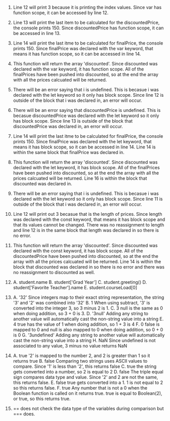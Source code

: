 1. Line 12 will print 3 because it is printing the index values. Since var has function scope, it can be accessed by line 12.
   
2. Line 13 will print the last item to be calculated for the discountedPrice, the console prints 150. Since discountedPrice has function scope, it can be accessed in line 13.
   
3. Line 14 will print the last itme to be calculated for finalPrice, the console prints 150. Since finalPrice was declared with the var keyword, that means it has function scope, so it can be accessed in line 14.
   
4. This function will return the array 'discounted'. Since discounted was declared with the var keyword, it has function scope. All of the finalPrices have been pushed into discounted, so at the end the array with all the prices calcuated will be returned.
   
5. There will be an error saying that i is undefined. This is becasue i was declared with the let keyword so it only has block scope. Since line 12 is outside of the block that i was declared in, an error will occur.
   
6. There will be an error saying that discountedPrice is undefined. This is becasue discountedPrice was declared with the let keyword so it only has block scope. Since line 13 is outside of the block that discountedPrice was declared in, an error will occur.
   
7. Line 14 will print the last itme to be calculated for finalPrice, the console prints 150. Since finalPrice was declared with the let keyword, that means it has block scope, so it can be accessed in line 14. Line 14 is within the same block that finalPrice was declared in.
   
8. This function will return the array 'discounted'. Since discounted was declared with the let keyword, it has block scope. All of the finalPrices have been pushed into discounted, so at the end the array with all the prices calcuated will be returned. Line 16 is within the block that discounted was declared in.

9.  There will be an error saying that i is undefined. This is becasue i was declared with the let keyword so it only has block scope. Since line 11 is outside of the block that i was declared in, an error will occur.
    
10. Line 12 will print out 3 becasue that is the length of prices. Since length was declared with the const keyword, that means it has block scope and that its values cannot be changed. There was no reassignment to length and line 12 is in the same block that length was declared in so there is no error.
    
11. This function will return the array 'discounted'. Since discounted was declared with the const keyword, it has block scope. All of the discountedPrice have been pushed into discounted, so at the end the array with all the prices calcuated will be returned. Line 14 is within the block that discounted was declared in so there is no error and there was no reassignment to discounted as well.
    
12. 
    A. student.name
    B. student['Grad Year']
    C. student.greeting()
    D. student['Favorite Teacher'].name
    E. student.courseLoad[0]

13. 
    A. '32' Since integers map to their exact string representation, the string '3' and '2' was combined into '32'
    B. 1 When using subtract, '3' is converted into the integer 3, so 3 minus 2 is 1.
    C. 3 null is the same as 0 when doing addition, so 3 + 0 is 3.
    D. '3null' Adding any string to another value will automatically cast the non-string value into a string
    E. 4 true has the value of 1 when doing addition, so 1 + 3 is 4
    F. 0 false is mapped to 0 and null is also mapped to 0 when doing addition, so 0 + 0 is 0
    G. '3undefined' Adding any string to another value will automatically cast the non-string value into a string
    H. NaN Since undefined is not associated to any value, 3 minus no value returns NaN

14. 
    A. true '2' is mapped to the number 2, and 2 is greater than 1 so it returns true
    B. false Comparing two strings uses ASCII values to compare. Since '1' is less than '2', this returns false
    C. true the string gets converted into a number, so 2 is equal to 2
    D. false The triple equal sign compares data type and value. Since '2' and 2 are not the same, this returns false.
    E. false true gets converted into a 1. 1 is not equal to 2 so this returns false.
    F. true Any number that is not a 0 when the Boolean function is called on it returns true. true is equal to Boolean(2), or true, so   this returns true.

15. == does not check the data type of the variables during comparison but === does.